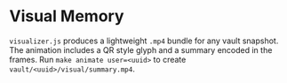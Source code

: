 # Visual Memory

`visualizer.js` produces a lightweight `.mp4` bundle for any vault snapshot. The animation includes a QR style glyph and a summary encoded in the frames. Run `make animate user=<uuid>` to create `vault/<uuid>/visual/summary.mp4`.
